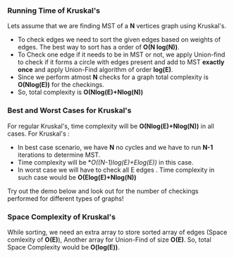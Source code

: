 ### Running Time of Kruskal's
Lets assume that we are finding MST of a **N** vertices graph using Kruskal's.

   - To check edges we need to sort the given edges based on weights of edges. The best way to sort has a order of **O(N log(N))**.
   - To Check one edge if it needs to be in MST or not, we apply Union-find to check if it forms a circle with edges present and add to MST **exactly once** and apply Union-Find algorithm of order **log(E)**.
   - Since we perform atmost **N** checks for a graph total complexity is **O(Nlog(E))** for the checkings.
   - So, total complexity is **O(Nlog(E)+Nlog(N))**

### Best and Worst Cases for Kruskal's
For regular Kruskal's, time complexity will be **O(Nlog(E)+Nlog(N))** in all cases. For Kruskal's :

   - In best case scenario, we have **N** no cycles and we have to run **N-1** iterations to determine MST.
   - Time complexity will be **O((N-1)*log(E)+Elog(E))** in this case.
   - In worst case we will have to check all E edges . Time complexity in such case would be **O(Elog(E)+Nlog(N))**

Try out the demo below and look out for the number of checkings performed for different types of graphs!

### Space Complexity of Kruskal's

While sorting, we need an extra array to store sorted array of edges (Space comlexity of **O(E)**), Another array for Union-Find of size **O(E)**. So, total Space Complexity would be **O(log(E))**.


